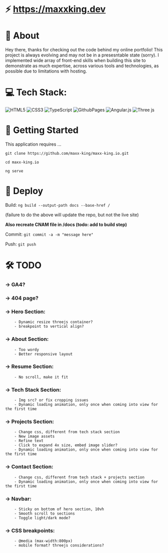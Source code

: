 # ⚡️ https://maxxking.dev


# 💫 About
Hey there, thanks for checking out the code behind my online portfolio! This project is always evolving and may not be in a presesntable state (sorry). I implemented wide array of front-end skills when building this site to demonstrate as much expertise, across various tools and technologies, as possible due to limitations with hosting.


# 💻 Tech Stack:
![HTML5](https://img.shields.io/badge/html5-%23E34F26.svg?style=for-the-badge&logo=html5&logoColor=white)
![CSS3](https://img.shields.io/badge/css3-%231572B6.svg?style=for-the-badge&logo=css3&logoColor=white)
![TypeScript](https://img.shields.io/badge/typescript-%23007ACC.svg?style=for-the-badge&logo=typescript&logoColor=white)
![GithubPages](https://img.shields.io/badge/github%20pages-121013?style=for-the-badge&logo=github&logoColor=white)
![Angular.js](https://img.shields.io/badge/angular.js-%23E23237.svg?style=for-the-badge&logo=angularjs&logoColor=white)
![Three js](https://img.shields.io/badge/threejs-black?style=for-the-badge&logo=three.js&logoColor=white)


# 🏃 Getting Started
This application requires ...

```git clone https://github.com/maxx-king/maxx-king.io.git```

```cd maxx-king.io```

```ng serve```


# 🚀 Deploy
Build: ```ng build --output-path docs --base-href /```

(failure to do the above will update the repo, but not the live site)

**Also recreate CNAM file in /docs (todo: add to build step)**

Commit: ```git commit -a -m "message here"```

Push: ```git push```


# 🛠️ TODO
### -> GA4?

### -> 404 page? 


### -> Hero Section:
        - Dynamic resize threejs container?
        - breakpoint to vertical align?

### -> About Section:
        - Too wordy
        - Better responsive layout

### -> Resume Section:
        - No scroll, make it fit

### -> Tech Stack Section:
        - Img src? or fix cropping issues
        - Dynamic loading animation, only once when coming into view for the first time

### -> Projects Section:
        - Change css, different from tech stack section
        - New image assets 
        - Refine text
        - Click to expand 4x size, embed image slider?
        - Dynamic loading animation, only once when coming into view for the first time

### -> Contact Section:
        - Change css, different from tech stack + projects section
        - Dynamic loading animation, only once when coming into view for the first time

### -> Navbar:
        - Sticky on bottom of hero section, 10vh
        - Smooth scroll to sections
        - Toggle light/dark mode?

### -> CSS breakpoints:
        - @media (max-width:800px)
        - mobile format? threejs considerations?